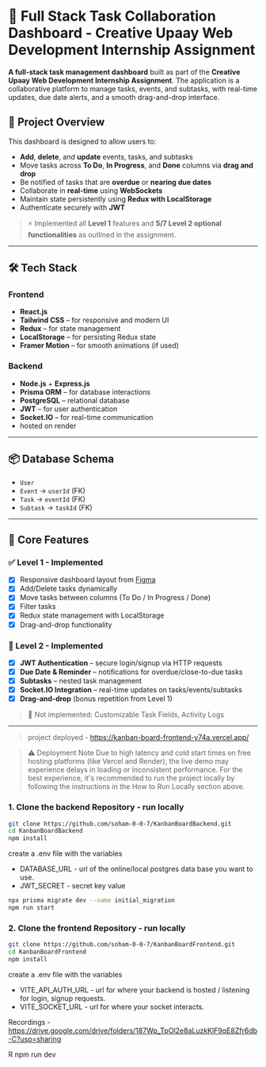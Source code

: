 # 🧩 Full Stack Task Collaboration Dashboard - Creative Upaay Web Development Internship Assignment

**A full-stack task management dashboard** built as part of the **Creative Upaay Web Development Internship Assignment**. The application is a collaborative platform to manage tasks, events, and subtasks, with real-time updates, due date alerts, and a smooth drag-and-drop interface.

## 🚀 Project Overview

This dashboard is designed to allow users to:
- **Add**, **delete**, and **update** events, tasks, and subtasks
- Move tasks across **To Do**, **In Progress**, and **Done** columns via **drag and drop**
- Be notified of tasks that are **overdue** or **nearing due dates**
- Collaborate in **real-time** using **WebSockets**
- Maintain state persistently using **Redux with LocalStorage**
- Authenticate securely with **JWT**

> ⚡ Implemented all **Level 1** features and **5/7 Level 2 optional functionalities** as outlined in the assignment.

---

## 🛠️ Tech Stack

### Frontend
- **React.js**
- **Tailwind CSS** – for responsive and modern UI
- **Redux** – for state management
- **LocalStorage** – for persisting Redux state
- **Framer Motion** – for smooth animations (if used)

### Backend
- **Node.js** + **Express.js**
- **Prisma ORM** – for database interactions
- **PostgreSQL** – relational database
- **JWT** – for user authentication
- **Socket.IO** – for real-time communication
- hosted on render

---

## 📦 Database Schema

- `User`  
- `Event` → `userId` (FK)  
- `Task` → `eventId` (FK)  
- `Subtask` → `taskId` (FK)  

---

## 🔑 Core Features

### ✅ Level 1 - Implemented
- [x] Responsive dashboard layout from [Figma](https://www.figma.com/design/2joKVlIEH43PfO9pFfsX51/DASHBOARD-DESIGN-TASK---CREATIVE-UPAAY?node-id=0-1&t=ShcwKcmHcyTqLA5T-1)
- [x] Add/Delete tasks dynamically
- [x] Move tasks between columns (To Do / In Progress / Done)
- [x] Filter tasks
- [x] Redux state management with LocalStorage
- [x] Drag-and-drop functionality

### 🌟 Level 2 - Implemented
- [x] **JWT Authentication** – secure login/signup via HTTP requests
- [x] **Due Date & Reminder** – notifications for overdue/close-to-due tasks
- [x] **Subtasks** – nested task management
- [x] **Socket.IO Integration** – real-time updates on tasks/events/subtasks
- [x] **Drag-and-drop** (bonus repetition from Level 1)

> 🧪 Not implemented: Customizable Task Fields, Activity Logs

---
> project deployed - https://kanban-board-frontend-y74a.vercel.app/

> ⚠️ Deployment Note
Due to high latency and cold start times on free hosting platforms (like Vercel and Render), the live demo may experience delays in loading or inconsistent performance.
For the best experience, it's recommended to run the project locally by following the instructions in the How to Run Locally section above.

### 1. Clone the backend Repository - run locally
```bash
git clone https://github.com/soham-0-0-7/KanbanBoardBackend.git
cd KanbanBoardBackend
npm install
```
create a .env file with the variables 
-  DATABASE_URL - url of the online/local postgres data base you want to use.
-  JWT_SECRET - secret key value
```bash
npx prisma migrate dev --name initial_migration
npm run start
```

### 2. Clone the frontend Repository - run locally

```bash
git clone https://github.com/soham-0-0-7/KanbanBoardFrontend.git
cd KanbanBoardFrontend
npm install
```
create a .env file with the variables 
-  VITE_API_AUTH_URL - url for where your backend is hosted / listening for login, signup requests.
-  VITE_SOCKET_URL - url for where your socket interacts.

Recordings - https://drive.google.com/drive/folders/187Wp_TpOl2e8aLuzkKlF9qE8Zfr6db-C?usp=sharing

R npm run dev
```

